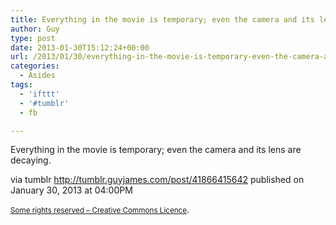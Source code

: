 ```yaml
---
title: Everything in the movie is temporary; even the camera and its lens are decaying.
author: Guy
type: post
date: 2013-01-30T15:12:24+00:00
url: /2013/01/30/everything-in-the-movie-is-temporary-even-the-camera-and-its-lens-are-decaying-2/
categories:
  - Asides
tags:
  - 'ifttt'
  - '#tumblr'
  - fb

---
```

Everything in the movie is temporary; even the camera and its lens are decaying.

via tumblr http://tumblr.guyjames.com/post/41866415642 published on January 30, 2013 at 04:00PM

<small><a href="https://creativecommons.org/licenses/by-nc/3.0/" target="_blank">Some rights reserved &#8211; Creative Commons Licence</a></small>.